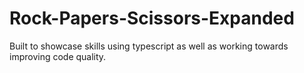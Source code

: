 # Rock-Papers-Scissors-Expanded
Built to showcase skills using typescript as well as working towards improving code quality.